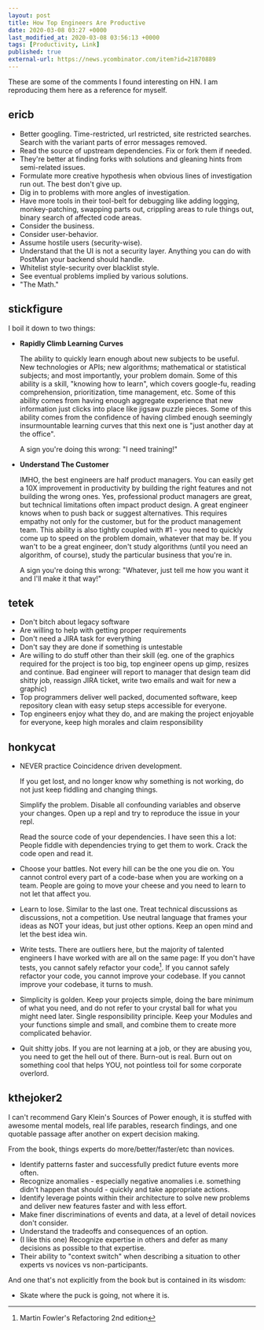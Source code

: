 ```yaml
---
layout: post
title: How Top Engineers Are Productive
date: 2020-03-08 03:27 +0000
last_modified_at: 2020-03-08 03:56:13 +0000
tags: [Productivity, Link]
published: true
external-url: https://news.ycombinator.com/item?id=21870889
---
```


These are some of the comments I found interesting on HN. I am reproducing them
here as a reference for myself.

## ericb

* Better googling. Time-restricted, url restricted, site restricted searches.
  Search with the variant parts of error messages removed.
* Read the source of upstream dependencies. Fix or fork them if needed.
* They're better at finding forks with solutions and gleaning hints from
  semi-related issues.
* Formulate more creative hypothesis when obvious lines of investigation run
  out. The best don't give up.
* Dig in to problems with more angles of investigation.
* Have more tools in their tool-belt for debugging like adding logging,
  monkey-patching, swapping parts out, crippling areas to rule things out,
  binary search of affected code areas.
* Consider the business.
* Consider user-behavior.
* Assume hostile users (security-wise).
* Understand that the UI is not a security layer. Anything you can do with
  PostMan your backend should handle.
* Whitelist style-security over blacklist style.
* See eventual problems implied by various solutions.
* "The Math."

## stickfigure

I boil it down to two things:

* **Rapidly Climb Learning Curves**

  The ability to quickly learn enough about new subjects to be useful. New
  technologies or APIs; new algorithms; mathematical or statistical subjects;
  and most importantly, your problem domain. Some of this ability is a skill,
  "knowing how to learn", which covers google-fu, reading comprehension,
  prioritization, time management, etc. Some of this ability comes from having
  enough aggregate experience that new information just clicks into place like
  jigsaw puzzle pieces. Some of this ability comes from the confidence of having
  climbed enough seemingly insurmountable learning curves that this next one is
  "just another day at the office".

  A sign you're doing this wrong: "I need training!"

* **Understand The Customer**

  IMHO, the best engineers are half product managers. You can easily get a 10X
  improvement in productivity by building the right features and not building the
  wrong ones. Yes, professional product managers are great, but technical
  limitations often impact product design. A great engineer knows when to push
  back or suggest alternatives. This requires empathy not only for the customer,
  but for the product management team. This ability is also tightly coupled with
  #1 - you need to quickly come up to speed on the problem domain, whatever that
  may be. If you wan't to be a great engineer, don't study algorithms (until you
  need an algorithm, of course), study the particular business that you're in.

  A sign you're doing this wrong: "Whatever, just tell me how you want it and
  I'll make it that way!"

## tetek

* Don't bitch about legacy software
* Are willing to help with getting proper requirements
* Don't need a JIRA task for everything
* Don't say they are done if something is untestable
* Are willing to do stuff other than their skill (eg. one of the graphics
  required for the project is too big, top engineer opens up gimp, resizes and
  continue. Bad engineer will report to manager that design team did shitty job,
  reassign JIRA ticket, write two emails and wait for new a graphic)
* Top programmers deliver well packed, documented software, keep repository
clean with easy setup steps accessible for everyone.
* Top engineers enjoy what they do, and are making the project enjoyable for
everyone, keep high morales and claim responsibility

## honkycat

* NEVER practice Coincidence driven development.

  If you get lost, and no longer know why something is not working, do not just
  keep fiddling and changing things.

  Simplify the problem. Disable all confounding variables and observe your
  changes. Open up a repl and try to reproduce the issue in your repl.

  Read the source code of your dependencies. I have seen this a lot: People
  fiddle with dependencies trying to get them to work. Crack the code open and
  read it.

* Choose your battles. Not every hill can be the one you die on. You cannot
  control every part of a code-base when you are working on a team. People are
  going to move your cheese and you need to learn to not let that affect you.

* Learn to lose. Similar to the last one. Treat technical discussions as
  discussions, not a competition. Use neutral language that frames your ideas as
  NOT your ideas, but just other options. Keep an open mind and let the best
  idea win.

* Write tests. There are outliers here, but the majority of talented engineers
  I have worked with are all on the same page: If you don't have tests, you cannot
  safely refactor your code[^1]. If you cannot safely refactor your code, you
  cannot improve your codebase. If you cannot improve your codebase, it turns to
  mush.

* Simplicity is golden. Keep your projects simple, doing the bare minimum of
  what you need, and do not refer to your crystal ball for what you might need
  later. Single responsibility principle. Keep your Modules and your functions
  simple and small, and combine them to create more complicated behavior.

* Quit shitty jobs. If you are not learning at a job, or they are abusing you,
  you need to get the hell out of there. Burn-out is real. Burn out on something
  cool that helps YOU, not pointless toil for some corporate overlord.



## kthejoker2

I can't recommend Gary Klein's Sources of Power enough, it is stuffed with
awesome mental models, real life parables, research findings, and one quotable
passage after another on expert decision making.

From the book, things experts do more/better/faster/etc than novices.

* Identify patterns faster and successfully predict future events more often.
* Recognize anomalies - especially negative anomalies i.e. something didn't
  happen that should - quickly and take appropriate actions.
* Identify leverage points within their architecture to solve new problems and
  deliver new features faster and with less effort.
* Make finer discriminations of events and data, at a level of detail novices
  don't consider.
* Understand the tradeoffs and consequences of an option.
* (I like this one) Recognize expertise in others and defer as many decisions
  as possible to that expertise.
* Their ability to "context switch" when describing a situation to other experts
  vs novices vs non-participants.

And one that's not explicitly from the book but is contained in its wisdom:

* Skate where the puck is going, not where it is.


[^1]: Martin Fowler's Refactoring 2nd edition